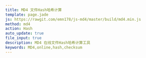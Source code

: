 ```yaml
---
title: MD4 文件Hash哈希计算
template: page.jade
js: https://rawgit.com/emn178/js-md4/master/build/md4.min.js
method: md4
action: Hash
auto_update: true
file_input: true
description: MD4 在线文件Hash哈希计算工具
keywords: MD4,online,hash,checksum
---
```

